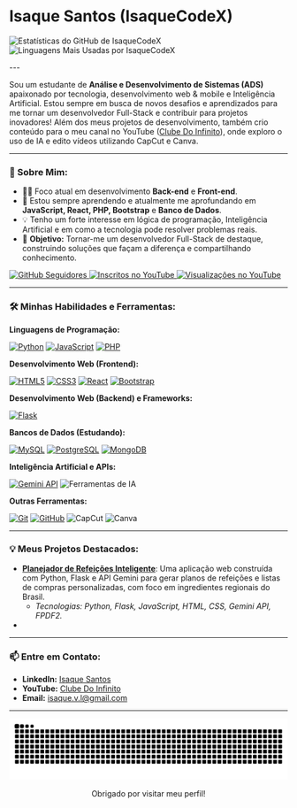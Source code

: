 # Isaque Santos (IsaqueCodeX)

<p align="left">
  <img src="https://github-readme-stats.vercel.app/api?username=IsaqueCodeX&show_icons=true&theme=vision-friendly-dark&include_all_commits=true&count_private=true" alt="Estatísticas do GitHub de IsaqueCodeX" height="200"/>
  <img src="https://github-readme-stats.vercel.app/api/top-langs/?username=IsaqueCodeX&layout=compact&langs_count=10&theme=vision-friendly-dark" alt="Linguagens Mais Usadas por IsaqueCodeX" height="200" />
</p>
---

Sou um estudante de **Análise e Desenvolvimento de Sistemas (ADS)** apaixonado por tecnologia, desenvolvimento web & mobile e Inteligência Artificial. Estou sempre em busca de novos desafios e aprendizados para me tornar um desenvolvedor Full-Stack e contribuir para projetos inovadores! Além dos meus projetos de desenvolvimento, também crio conteúdo para o meu canal no YouTube ([Clube Do Infinito](http://googleusercontent.com/youtube.com/channel/UCtAGvlX6XdUYgx3dz7phKBQ)), onde exploro o uso de IA e edito vídeos utilizando CapCut e Canva.

---

### 🚀 Sobre Mim:

* 👨‍💻 Foco atual em desenvolvimento **Back-end** e **Front-end**.
* 🌱 Estou sempre aprendendo e atualmente me aprofundando em **JavaScript, React, PHP, Bootstrap** e **Banco de Dados**.
* 💡 Tenho um forte interesse em lógica de programação, Inteligência Artificial e em como a tecnologia pode resolver problemas reais.
* 🎯 **Objetivo:** Tornar-me um desenvolvedor Full-Stack de destaque, construindo soluções que façam a diferença e compartilhando conhecimento.
<p align="left">
  <a href="https://github.com/IsaqueCodeX" target="_blank" rel="noopener noreferrer">
    <img src="https://img.shields.io/github/followers/IsaqueCodeX?label=Seguidores&style=social" alt="GitHub Seguidores"/>
  </a>
  <a href="http://googleusercontent.com/youtube.com/channel/UCtAGvlX6XdUYgx3dz7phKBQ" target="_blank" rel="noopener noreferrer">
    <img src="https://img.shields.io/youtube/channel/subscribers/UCtAGvlX6XdUYgx3dz7phKBQ?style=social" alt="Inscritos no YouTube"/>
  </a>
  <a href="http://googleusercontent.com/youtube.com/channel/UCtAGvlX6XdUYgx3dz7phKBQ" target="_blank" rel="noopener noreferrer">
    <img src="https://img.shields.io/youtube/channel/views/UCtAGvlX6XdUYgx3dz7phKBQ?style=social" alt="Visualizações no YouTube"/>
  </a>
</p>

---

### 🛠️ Minhas Habilidades e Ferramentas:

**Linguagens de Programação:**
<p align="left">
  <a href="https://www.python.org" target="_blank" rel="noreferrer"><img src="https://img.shields.io/badge/Python-3776AB?style=for-the-badge&logo=python&logoColor=white" alt="Python"/></a>
  <a href="https://developer.mozilla.org/pt-BR/docs/Web/JavaScript" target="_blank" rel="noreferrer"><img src="https://img.shields.io/badge/JavaScript-F7DF1E?style=for-the-badge&logo=javascript&logoColor=black" alt="JavaScript"/></a>
  <a href="https://www.php.net/" target="_blank" rel="noreferrer"><img src="https://img.shields.io/badge/PHP-777BB4?style=for-the-badge&logo=php&logoColor=white" alt="PHP"/></a>
</p>

**Desenvolvimento Web (Frontend):**
<p align="left">
  <a href="https://developer.mozilla.org/pt-BR/docs/Web/HTML" target="_blank" rel="noreferrer"><img src="https://img.shields.io/badge/HTML5-E34F26?style=for-the-badge&logo=html5&logoColor=white" alt="HTML5"/></a>
  <a href="https://developer.mozilla.org/pt-BR/docs/Web/CSS" target="_blank" rel="noreferrer"><img src="https://img.shields.io/badge/CSS3-1572B6?style=for-the-badge&logo=css3&logoColor=white" alt="CSS3"/></a>
  <a href="https://react.dev/" target="_blank" rel="noreferrer"><img src="https://img.shields.io/badge/React-61DAFB?style=for-the-badge&logo=react&logoColor=black" alt="React"/></a>
  <a href="https://getbootstrap.com/" target="_blank" rel="noreferrer"><img src="https://img.shields.io/badge/Bootstrap-7952B3?style=for-the-badge&logo=bootstrap&logoColor=white" alt="Bootstrap"/></a>
</p>

**Desenvolvimento Web (Backend) e Frameworks:**
<p align="left">
  <a href="https://flask.palletsprojects.com/" target="_blank" rel="noreferrer"><img src="https://img.shields.io/badge/Flask-000000?style=for-the-badge&logo=flask&logoColor=white" alt="Flask"/></a>
</p>

**Bancos de Dados (Estudando):**
<p align="left">
  <a href="https://www.mysql.com/" target="_blank" rel="noreferrer"><img src="https://img.shields.io/badge/MySQL-4479A1?style=for-the-badge&logo=mysql&logoColor=white" alt="MySQL"/></a>
  <a href="https://www.postgresql.org" target="_blank" rel="noreferrer"><img src="https://img.shields.io/badge/PostgreSQL-336791?style=for-the-badge&logo=postgresql&logoColor=white" alt="PostgreSQL"/></a>
  <a href="https://www.mongodb.com/" target="_blank" rel="noreferrer"><img src="https://img.shields.io/badge/MongoDB-47A248?style=for-the-badge&logo=mongodb&logoColor=white" alt="MongoDB"/></a>
</p>

**Inteligência Artificial e APIs:**
<p align="left">
  <a href="https://ai.google.dev/" target="_blank" rel="noreferrer"><img src="https://img.shields.io/badge/Gemini_API-4A80EF?style=for-the-badge&logo=google&logoColor=white" alt="Gemini API"/></a>
  <img src="https://img.shields.io/badge/AI_Tools-D00000?style=for-the-badge&logo=openai&logoColor=white" alt="Ferramentas de IA"/>  
</p>

**Outras Ferramentas:**
<p align="left">
  <a href="https://git-scm.com/" target="_blank" rel="noreferrer"><img src="https://img.shields.io/badge/Git-F05032?style=for-the-badge&logo=git&logoColor=white" alt="Git"/></a>
  <a href="https://github.com" target="_blank" rel="noreferrer"><img src="https://img.shields.io/badge/GitHub-181717?style=for-the-badge&logo=github&logoColor=white" alt="GitHub"/></a>
  <img src="https://img.shields.io/badge/CapCut-000000?style=for-the-badge&logo=capcut&logoColor=white" alt="CapCut"/>
  <img src="https://img.shields.io/badge/Canva-00C4CC?style=for-the-badge&logo=canva&logoColor=white" alt="Canva"/>
</p>

---

### 💡 Meus Projetos Destacados:

* **[Planejador de Refeições Inteligente](https://github.com/IsaqueCodeX/planejador-refeicoes-inteligente.git)**: Uma aplicação web construída com Python, Flask e API Gemini para gerar planos de refeições e listas de compras personalizadas, com foco em ingredientes regionais do Brasil.
    * _Tecnologias: Python, Flask, JavaScript, HTML, CSS, Gemini API, FPDF2._
*
---

### 📫 Entre em Contato:

* **LinkedIn:** [Isaque Santos](https://www.linkedin.com/in/isaque-santos-720b8b15a/?trk=opento_sprofile_details)
* **YouTube:** [Clube Do Infinito](http://googleusercontent.com/youtube.com/channel/UCtAGvlX6XdUYgx3dz7phKBQ)
* **Email:** isaque.v.l@gmail.com

---

<p align="center">
  <a href="https://github.com/IsaqueCodeX/IsaqueCodeX/blob/main/dist/github-snake-dark.svg">
    <img src="https://raw.githubusercontent.com/IsaqueCodeX/IsaqueCodeX/main/dist/github-snake-dark.svg" alt="snake"/>
  </a>
</p>

<p align="center">Obrigado por visitar meu perfil!</p>
